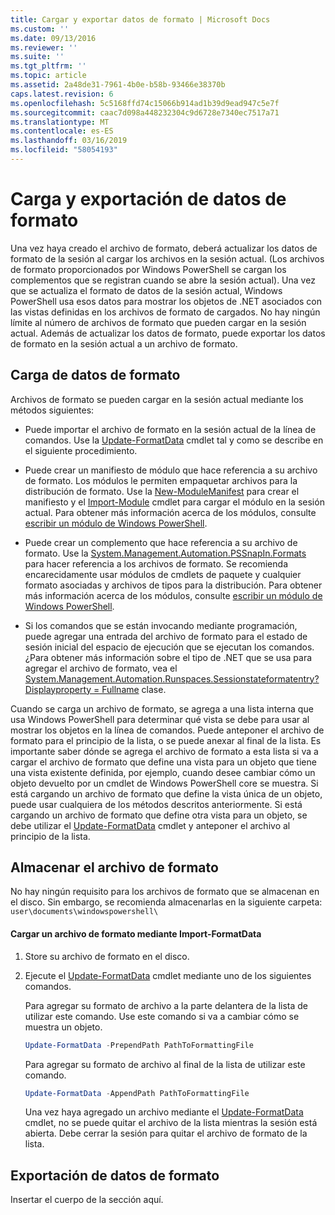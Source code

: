 ```yaml
---
title: Cargar y exportar datos de formato | Microsoft Docs
ms.custom: ''
ms.date: 09/13/2016
ms.reviewer: ''
ms.suite: ''
ms.tgt_pltfrm: ''
ms.topic: article
ms.assetid: 2a48de31-7961-4b0e-b58b-93466e38370b
caps.latest.revision: 6
ms.openlocfilehash: 5c5168ffd74c15066b914ad1b39d9ead947c5e7f
ms.sourcegitcommit: caac7d098a448232304c9d6728e7340ec7517a71
ms.translationtype: MT
ms.contentlocale: es-ES
ms.lasthandoff: 03/16/2019
ms.locfileid: "58054193"
---
```

# <a name="loading-and-exporting-formatting-data"></a>Carga y exportación de datos de formato

Una vez haya creado el archivo de formato, deberá actualizar los datos de formato de la sesión al cargar los archivos en la sesión actual. (Los archivos de formato proporcionados por Windows PowerShell se cargan los complementos que se registran cuando se abre la sesión actual). Una vez que se actualiza el formato de datos de la sesión actual, Windows PowerShell usa esos datos para mostrar los objetos de .NET asociados con las vistas definidas en los archivos de formato de cargados. No hay ningún límite al número de archivos de formato que pueden cargar en la sesión actual. Además de actualizar los datos de formato, puede exportar los datos de formato en la sesión actual a un archivo de formato.

## <a name="loading-format-data"></a>Carga de datos de formato

Archivos de formato se pueden cargar en la sesión actual mediante los métodos siguientes:

- Puede importar el archivo de formato en la sesión actual de la línea de comandos. Use la [Update-FormatData](/powershell/module/Microsoft.PowerShell.Utility/Update-FormatData) cmdlet tal y como se describe en el siguiente procedimiento.

- Puede crear un manifiesto de módulo que hace referencia a su archivo de formato. Los módulos le permiten empaquetar archivos para la distribución de formato. Use la [New-ModuleManifest](/powershell/module/Microsoft.PowerShell.Core/New-ModuleManifest) para crear el manifiesto y el [Import-Module](/powershell/module/Microsoft.PowerShell.Core/Import-Module) cmdlet para cargar el módulo en la sesión actual. Para obtener más información acerca de los módulos, consulte [escribir un módulo de Windows PowerShell](../module/writing-a-windows-powershell-module.md).

- Puede crear un complemento que hace referencia a su archivo de formato. Use la [System.Management.Automation.PSSnapIn.Formats](/dotnet/api/System.Management.Automation.PSSnapIn.Formats) para hacer referencia a los archivos de formato. Se recomienda encarecidamente usar módulos de cmdlets de paquete y cualquier formato asociadas y archivos de tipos para la distribución. Para obtener más información acerca de los módulos, consulte [escribir un módulo de Windows PowerShell](../module/writing-a-windows-powershell-module.md).

- Si los comandos que se están invocando mediante programación, puede agregar una entrada del archivo de formato para el estado de sesión inicial del espacio de ejecución que se ejecutan los comandos. ¿Para obtener más información sobre el tipo de .NET que se usa para agregar el archivo de formato, vea el [System.Management.Automation.Runspaces.Sessionstateformatentry? Displayproperty = Fullname](/dotnet/api/System.Management.Automation.Runspaces.SessionStateFormatEntry) clase.

Cuando se carga un archivo de formato, se agrega a una lista interna que usa Windows PowerShell para determinar qué vista se debe para usar al mostrar los objetos en la línea de comandos. Puede anteponer el archivo de formato para el principio de la lista, o se puede anexar al final de la lista. Es importante saber dónde se agrega el archivo de formato a esta lista si va a cargar el archivo de formato que define una vista para un objeto que tiene una vista existente definida, por ejemplo, cuando desee cambiar cómo un objeto devuelto por un cmdlet de Windows PowerShell core se  muestra. Si está cargando un archivo de formato que define la vista única de un objeto, puede usar cualquiera de los métodos descritos anteriormente.  Si está cargando un archivo de formato que define otra vista para un objeto, se debe utilizar el [Update-FormatData](/powershell/module/Microsoft.PowerShell.Utility/Update-FormatData) cmdlet y anteponer el archivo al principio de la lista.

## <a name="storing-your-formatting-file"></a>Almacenar el archivo de formato

No hay ningún requisito para los archivos de formato que se almacenan en el disco. Sin embargo, se recomienda almacenarlas en la siguiente carpeta: `user\documents\windowspowershell\`

#### <a name="loading-a-format-file-using-import-formatdata"></a>Cargar un archivo de formato mediante Import-FormatData

1. Store su archivo de formato en el disco.

2. Ejecute el [Update-FormatData](/powershell/module/Microsoft.PowerShell.Utility/Update-FormatData) cmdlet mediante uno de los siguientes comandos.

   Para agregar su formato de archivo a la parte delantera de la lista de utilizar este comando. Use este comando si va a cambiar cómo se muestra un objeto.

   ```powershell
   Update-FormatData -PrependPath PathToFormattingFile
   ```

   Para agregar su formato de archivo al final de la lista de utilizar este comando.

   ```powershell
   Update-FormatData -AppendPath PathToFormattingFile
   ```

   Una vez haya agregado un archivo mediante el [Update-FormatData](/powershell/module/Microsoft.PowerShell.Utility/Update-FormatData) cmdlet, no se puede quitar el archivo de la lista mientras la sesión está abierta. Debe cerrar la sesión para quitar el archivo de formato de la lista.

## <a name="exporting-format-data"></a>Exportación de datos de formato

Insertar el cuerpo de la sección aquí.
